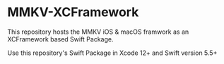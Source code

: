 # MMKV-XCFramework

This repository hosts the MMKV iOS & macOS framwork as an XCFramework based Swift Package.

Use this repository's Swift Package in Xcode 12+ and Swift version 5.5+

